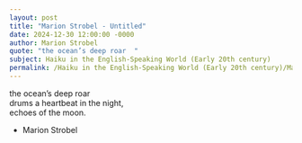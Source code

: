 ```yaml
---
layout: post
title: "Marion Strobel - Untitled"
date: 2024-12-30 12:00:00 -0000
author: Marion Strobel
quote: "the ocean’s deep roar  "
subject: Haiku in the English-Speaking World (Early 20th century)
permalink: /Haiku in the English-Speaking World (Early 20th century)/Marion Strobel/Marion Strobel - Untitled
---
```


the ocean’s deep roar  
drums a heartbeat in the night,  
echoes of the moon.

- Marion Strobel
